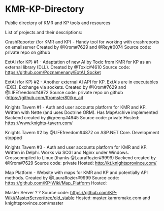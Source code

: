 # KMR-KP-Directory

Public directory of KMR and KP tools and resources

List of projects and their descriptions:

CrashReporter (for KMR and KP) - Handy tool for working with crashreports on emailserver
Created by @Krom#7629 and @Rey#0074
Source code: private repo on github

ExtAI (for KP) #1 - Adaptation of new AI by Toxic from KMR for KP as an external library (DLL).
Created by @Toxic#4610
Source code: https://github.com/Poznamenany/ExtAI_Socket

ExtAI (for KP) #2 - Another external AI API for KP. ExtAIs are in executables (EXE). Exchange via sockets.
Created by @Krom#7629 and @LIFEfreedom#4872 
Source code: private repo on github (https://github.com/Kromster80/kp_ai)

Knights Tavern #1 - Auth and user accounts platform for KMR and KP. Written with Nette (and uses Doctrine ORM). Has MapArchive implemented
Backend created by @greeny#4945
Source code: private
Hosted: https://www.knights-tavern.com/

Knights Tavern #2 by @LIFEfreedom#4872 on ASP.NET Core. Development stopped

Knights Tavern #3 - Auth and user accounts platform for KMR and KP. Written in Delphi. Works via SCGI and Nginx under Windows. Crosscompiled to Linux (thanks @LauraRozier#9999)
Backend created by @Krom#7629 
Source code: private
Hosted: http://kt.knightsprovince.com/

Map Platform - Website with maps for KMR and KP and potentially API methods.
Created by @LauraRozier#9999 
Source code: https://github.com/KP-Wiki/Map_Platform
Hosted:

Master Server
?
?
Source code: https://github.com/KP-Wiki/MasterServer/tree/old_stable
Hosted: master.kamremake.com and knightsprovince.com/master
